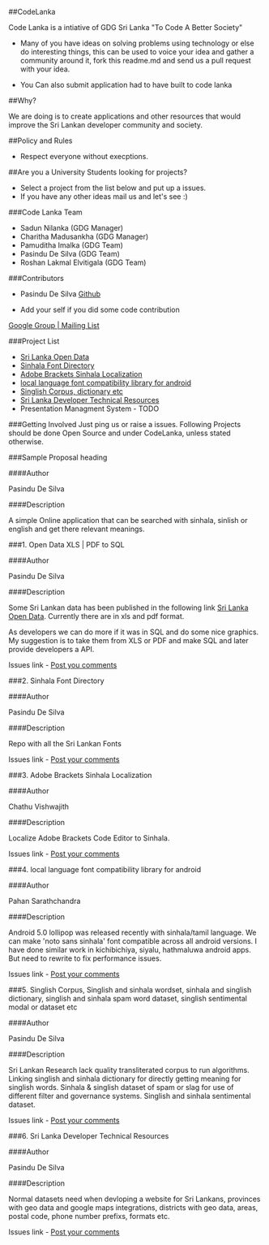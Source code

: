 ##CodeLanka

Code Lanka is a intiative of GDG Sri Lanka "To Code A Better Society"

*   Many of you have ideas on solving problems using technology or else do interesting things, this can be used to voice your idea and gather 
a community around it, fork this readme.md and send us a pull request with your idea.


*   You Can also submit application had to have built to code lanka


##Why?

We are doing is to create applications and other resources that would improve the Sri Lankan developer community and society.



##Policy and Rules


* Respect everyone without execptions.


##Are you a University Students looking for projects?

*   Select a project from the list below and put up a issues.
*   If you have any other ideas mail us and let's see :)


###Code Lanka Team

*   Sadun Nilanka (GDG Manager)
*   Charitha Madusankha (GDG Manager)
*   Pamuditha Imalka (GDG Team)
*   Pasindu De Silva (GDG Team)
*   Roshan Lakmal Elvitigala (GDG Team)


###Contributors
*   Pasindu De Silva [Github](https://github.com/pasindud)


*   Add your self if you did some code contribution


[Google Group | Mailing List](https://groups.google.com/forum/#!forum/codelanka)

###Project List
*   [Sri Lanka Open Data](https://github.com/CodeLanka/codeLanka-Proposals/blob/master/README.md#1-open-data-xls--pdf-to-sql)
*   [Sinhala Font Directory](https://github.com/CodeLanka/codeLanka-Proposals#author-2)
*   [Adobe Brackets Sinhala Localization](https://github.com/CodeLanka/codeLanka-Proposals#3-adobe-brackets-sinhala-localization)
*   [local language font compatibility library for android](https://github.com/CodeLanka/codeLanka-Proposals#4-local-language-font-compatibility-library-for-android)
*   [Singlish Corpus, dictionary etc](https://github.com/CodeLanka/codeLanka-Proposals/#5-singlish-corpus-singlish-and-sinhala-wordset-sinhala-and-singlish-dictionary-singlish-and-sinhala-spam-word-dataset-singlish-sentimental-modal-or-dataset--etc)
*   [Sri Lanka Developer Technical Resources](https://github.com/CodeLanka/codeLanka-Proposals/blob/master/README.md#5-sri-lanka-developer-technical-resources)
*   Presentation Managment System - TODO


###Getting Involved
Just ping us or raise a issues. Following Projects should be done Open Source and under CodeLanka, unless stated otherwise.


###Sample Proposal heading

####Author

Pasindu De Silva


####Description


A simple Online application that can be searched with sinhala, sinlish or english and get there relevant meanings.



###1. Open Data XLS | PDF to SQL

####Author


Pasindu De Silva


####Description


Some Sri Lankan data has been published in the following link [Sri Lanka Open Data](http://www.gov.lk/web/index.php?option=com_content&view=article&id=301&Itemid=423&lang=en). Currently there are in xls and pdf format.

As developers we can do more if it was in SQL and do some nice graphics. My suggestion is to take them from XLS or PDF and make SQL and later provide developers a API.

Issues link - [Post you comments](https://github.com/CodeLanka/codeLanka-Proposals/issues/2)




###2. Sinhala Font Directory 

####Author


Pasindu De Silva


####Description


Repo with all the Sri Lankan Fonts




Issues link - [Post your comments](https://github.com/CodeLanka/codeLanka-Proposals/issues/3)


###3. Adobe Brackets Sinhala Localization

####Author


Chathu Vishwajith


####Description


Localize Adobe Brackets Code Editor to Sinhala.




Issues link - [Post your comments](https://github.com/CodeLanka/codeLanka-Proposals/issues/6)


###4. local language font compatibility library for android


####Author


Pahan Sarathchandra


####Description


Android 5.0 lollipop was released recently with sinhala/tamil language. We can make 'noto sans sinhala' font compatible across all android versions. I have done similar work in kichibichiya, siyalu, hathmaluwa android apps. But need to rewrite to fix performance issues.


Issues link - [Post your comments](https://github.com/CodeLanka/codeLanka-Proposals/issues/8)



###5. Singlish Corpus, Singlish and sinhala wordset, sinhala and singlish dictionary, singlish and sinhala spam word dataset, singlish sentimental modal or dataset  etc


####Author


Pasindu De Silva


####Description


Sri Lankan Research lack quality transliterated corpus to run algorithms. Linking singlish and sinhala dictionary for directly getting meaning for singlish words. Sinhala & singlish dataset of spam or slag for use of different filter and governance systems. Singlish and sinhala sentimental dataset.


Issues link - [Post your comments](https://github.com/CodeLanka/codeLanka-Proposals/issues/12)





###6. Sri Lanka Developer Technical Resources


####Author


Pasindu De Silva


####Description


Normal datasets need when devloping a website for Sri Lankans, provinces with geo data and google maps integrations, districts with geo data, areas, postal code, phone number prefixs, formats etc.


Issues link - [Post your comments](https://github.com/CodeLanka/codeLanka-Proposals/issues/13)

